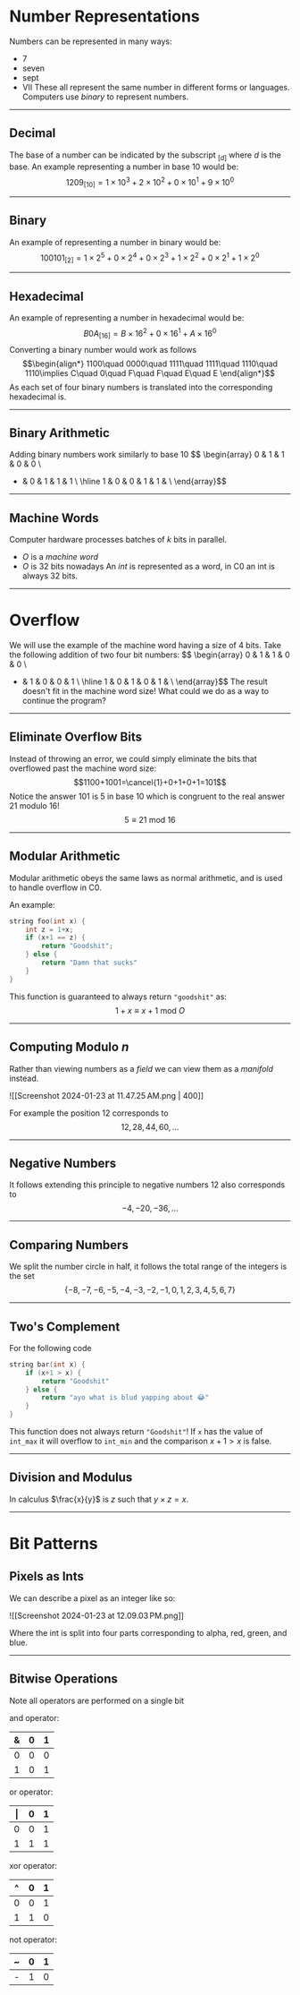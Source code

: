 # Number Representations
Numbers can be represented in many ways:
- 7
- seven
- sept
- VII
These all represent the same number in different forms or languages. Computers use *binary* to represent numbers.
- - - 
## Decimal
The base of a number can be indicated by the subscript $_{[d]}$ where $d$ is the base.  An example representing a number in base 10 would be:
$$1209_{[10]}=1\times10^{3}+2\times 10^{2}+0\times 10^{1}+9\times10^{0}$$
- - - 
## Binary
An example of representing a number in binary would be:
$$100101_{[2]}=1\times 2^{5}+0\times 2^{4}+0\times 2^{3}+1\times 2^{2}+0\times 2^{1}+1\times2^{0}$$
- - - 
## Hexadecimal
An example of representing a number in hexadecimal would be:
$$B0A_{[16]}=B\times 16^{2}+0\times 16^{1}+A\times 16^{0}$$
Converting a binary number would work as follows
$$\begin{align*}
1100\quad 0000\quad 1111\quad 1111\quad 1110\quad 1110\implies C\quad 0\quad F\quad F\quad E\quad E
\end{align*}$$
As each set of four binary numbers is translated into the corresponding hexadecimal is.
- - - 
## Binary Arithmetic
Adding binary numbers work similarly to base 10
$$
\begin{array}
  0 & 1 & 1 & 0 & 0 \\
+ & 0 & 1 & 1 & 1 \\
\hline
  1 & 0 & 0 & 1 & 1 & \\
\end{array}$$
- - - 
## Machine Words
Computer hardware processes batches of $k$ bits in parallel.
- $O$ is a *machine word*
- $O$ is 32 bits nowadays
An *int* is represented as a word, in C0 an int is always 32 bits. 
- - - 
# Overflow
We will use the example of the machine word having a size of 4 bits. Take the following addition of two four bit numbers:
$$
\begin{array}
  0 & 1 & 1 & 0 & 0 \\
+ & 1 & 0 & 0 & 1 \\
\hline
  1 & 0 & 1 & 0 & 1 & \\
\end{array}$$
The result doesn't fit in the machine word size! What could we do as a way to continue the program?
- - - 
## Eliminate Overflow Bits
Instead of throwing an error, we could simply eliminate the bits that overflowed past the machine word size:
$$1100+1001=\cancel{1}+0+1+0+1=101$$
Notice the answer $101$ is $5$ in base 10 which is congruent to the real answer $21$ modulo $16$!
$$5\equiv 21\text{ mod }16$$
- - - 
## Modular Arithmetic
Modular arithmetic obeys the same laws as normal arithmetic, and is used to handle overflow in C0.

An example:

```c
string foo(int x) {
	int z = 1+x;
	if (x+1 == z) {
		return "Goodshit";
	} else {
		return "Damn that sucks"
	}
}
```

This function is guaranteed to always return `"goodshit"` as:
$$1+x\equiv x+1\text{ mod }O$$
- - - 
## Computing Modulo $n$
Rather than viewing numbers as a *field* we can view them as a *manifold* instead.

![[Screenshot 2024-01-23 at 11.47.25 AM.png | 400]]

For example the position $12$ corresponds to 
$$12,28,44,60,\ldots$$
- - - 
## Negative Numbers
It follows extending this principle to negative numbers $12$ also corresponds to 
$$-4,-20,-36,\ldots$$
- - - 
## Comparing Numbers
We split the number circle in half, it follows the total range of the integers is the set
$$\{-8,-7,-6,-5,-4,-3,-2,-1,0,1,2,3,4,5,6,7\}$$
- - - 
## Two's Complement
For the following code

```c
string bar(int x) {
	if (x+1 > x) {
		return "Goodshit"
	} else {
		return "ayo what is blud yapping about 😂"
	}
}
```

This function does not always return `"Goodshit"`! If `x` has the value of `int_max` it will overflow to `int_min` and the comparison $x+1 > x$ is false.
- - - 
## Division and Modulus
In calculus $\frac{x}{y}$ is $z$ such that $y\times z=x$.
- - - 
# Bit Patterns
## Pixels as Ints
We can describe a pixel as an integer like so:

![[Screenshot 2024-01-23 at 12.09.03 PM.png]]

Where the int is split into four parts corresponding to alpha, red, green, and blue.
- - - 
## Bitwise Operations
Note all operators are performed on a single bit

and operator:

| & | 0 | 1 |
| :--: | :--: | :--: |
| 0 | 0 | 0 |
| 1 | 0 | 1 |
or operator:

| \| | 0 | 1 |
| :--: | :--: | :--: |
| 0 | 0 | 1 |
| 1 | 1 | 1 |
xor operator:

| ^ | 0 | 1 |
| :--: | :--: | :--: |
| 0 | 0 | 1 |
| 1 | 1 | 0 |
not operator:

| ~ | 0 | 1 |
| :--: | :--: | :--: |
| - | 1 | 0 |

